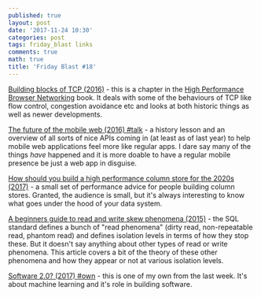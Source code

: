 ```yaml
---
published: true
layout: post
date: '2017-11-24 10:30'
categories: post
tags: friday_blast links
comments: true
math: true
title: 'Friday Blast #18'
---
```


[Building blocks of TCP (2016)](https://hpbn.co/building-blocks-of-tcp/) - this is a chapter in the [High Performance Browser Networking](https://hpbn.co/) book. It deals with some of the behaviours of TCP like flow control, congestion avoidance etc and looks at both historic things as well as newer developments.

[The future of the mobile web (2016) #talk](https://www.youtube.com/watch?v=rWYifOE8LDc) - a history lesson and an overview of all sorts of nice APIs coming in (at least as of last year) to help mobile web applications feel more like regular apps. I dare say many of the things _have_ happened and it is more doable to have a regular mobile presence be just a web app in disguise.

[How should you build a high performance column store for the 2020s (2017)](https://lemire.me/blog/2017/11/10/how-should-you-build-a-high-performance-column-store-for-the-2020s/) - a small set of performance advice for people building column stores. Granted, the audience is small, but it's always interesting to know what goes under the hood of your data system.

[A beginners guide to read and write skew phenomena (2015)](https://vladmihalcea.com/2015/10/20/a-beginners-guide-to-read-and-write-skew-phenomena/) - the SQL standard defines a bunch of "read phenomena" (dirty read, non-repeatable read, phantom read) and defines isolation levels in terms of how they stop these. But it doesn't say anything about other types of read or write phenomena. This article covers a bit of the theory of these other phenomena and how they appear or not at various isolation levels.

[Software 2.0? (2017) #own](http://horia141.com/software-2-0.html) - this is one of my own from the last week. It's about machine learning and it's role in building software.
